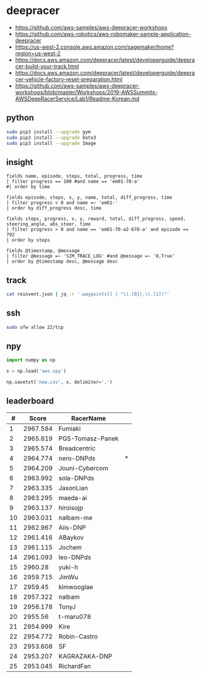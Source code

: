 # deepracer

* <https://github.com/aws-samples/aws-deepracer-workshops>
* <https://github.com/aws-robotics/aws-robomaker-sample-application-deepracer>
* <https://us-west-2.console.aws.amazon.com/sagemaker/home?region=us-west-2>
* <https://docs.aws.amazon.com/deepracer/latest/developerguide/deepracer-build-your-track.html>
* <https://docs.aws.amazon.com/deepracer/latest/developerguide/deepracer-vehicle-factory-reset-preparation.html>
* <https://github.com/aws-samples/aws-deepracer-workshops/blob/master/Workshops/2019-AWSSummits-AWSDeepRacerService/Lab1/Readme-Korean.md>

## python

```bash
sudo pip3 install --upgrade gym
sudo pip3 install --upgrade boto3
sudo pip3 install --upgrade Image
```

## insight

```
fields name, episode, steps, total, progress, time
| filter progress == 100 #and name == 'em01-70-a'
#| order by time

fields episode, steps, x, y, name, total, diff_progress, time
| filter progress < 0 and name =~ 'em01-'
| order by diff_progress desc, time

fields steps, progress, x, y, reward, total, diff_progress, speed, steering_angle, abs_steer, time
| filter progress > 0 and name == 'em01-70-a2-678-a' and episode == 792
| order by steps

fields @timestamp, @message
| filter @message =~ 'SIM_TRACE_LOG' #and @message =~ '0,True'
| order by @timestamp desc, @message desc
```

## track

```bash
cat reinvent.json | jq -r '.waypoints[] | "\(.[0]),\(.[1])"'
```

## ssh

```bash
sudo ufw allow 22/tcp
```

## npy

```python
import numpy as np

x = np.load('aws.npy')

np.savetxt('new.csv', x, delimiter=',')
```

## leaderboard

<!-- leaderboard -->
| # | Score | RacerName |   |
| - | ----- | --------- | - |
| 1 | 2967.584 | Fumiaki | |
| 2 | 2965.819 | PGS-Tomasz-Panek | |
| 3 | 2965.574 | Breadcentric | |
| 4 | 2964.774 | nero-DNPds | * |
| 5 | 2964.209 | Jouni-Cybercom | |
| 6 | 2963.992 | sola-DNPds | |
| 7 | 2963.335 | JasonLian | |
| 8 | 2963.295 | maeda-ai | |
| 9 | 2963.137 | hiroisojp | |
| 10 | 2963.031 | nalbam-me | |
| 11 | 2962.967 | Aiis-DNP | |
| 12 | 2961.416 | ABaykov | |
| 13 | 2961.115 | Jochem | |
| 14 | 2961.093 | leo-DNPds | |
| 15 | 2960.28 | yuki-h | |
| 16 | 2959.715 | JimWu | |
| 17 | 2959.45 | kimwooglae | |
| 18 | 2957.322 | nalbam | |
| 19 | 2956.178 | TonyJ | |
| 20 | 2955.56 | t-maru078 | |
| 21 | 2954.999 | Kire | |
| 22 | 2954.772 | Robin-Castro | |
| 23 | 2953.608 | SF | |
| 24 | 2953.207 | KAGRAZAKA-DNP | |
| 25 | 2953.045 | RichardFan | |
